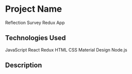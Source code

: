 # Project Name

Reflection Survey Redux App

## Technologies Used

JavaScript
React
Redux
HTML
CSS
Material Design
Node.js

## Description


